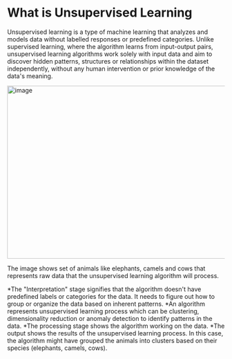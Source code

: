 # What is Unsupervised Learning

Unsupervised learning is a type of machine learning that analyzes and models data without labelled responses or predefined categories. Unlike supervised learning, where the algorithm learns from input-output pairs, unsupervised learning algorithms work solely with input data and aim to discover hidden patterns, structures or relationships within the dataset independently, without any human intervention or prior knowledge of the data's meaning.

<img width="800" height="400" alt="image" src="https://github.com/user-attachments/assets/c4a7d2b5-e34c-46e8-8652-ded5e0313586" />






The image shows set of animals like elephants, camels and cows that represents raw data that the unsupervised learning algorithm will process.

*The "Interpretation" stage signifies that the algorithm doesn't have predefined labels or categories for the data. It needs to figure out how to group or organize the data based on inherent patterns.
*An algorithm represents unsupervised learning process which can be clustering, dimensionality reduction or anomaly detection to identify patterns in the data.
*The processing stage shows the algorithm working on the data.
*The output shows the results of the unsupervised learning process. In this case, the algorithm might have grouped the animals into clusters based on their species (elephants, camels, cows).


